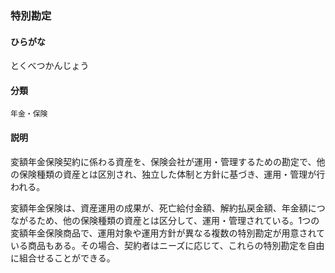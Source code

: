<div style="display:none;">

## [あ行](securities-terms?id=あ行)
## [か行](securities-terms?id=か行)
## [さ行](securities-terms?id=さ行)
## [た行](securities-terms?id=た行)

</div>

### 特別勘定

#### ひらがな

とくべつかんじょう

#### 分類

`年金・保険`

#### 説明

変額年金保険契約に係わる資産を、保険会社が運用・管理するための勘定で、他の保険種類の資産とは区別され、独立した体制と方針に基づき、運用・管理が行われる。
 
変額年金保険は、資産運用の成果が、死亡給付金額、解約払戻金額、年金額につながるため、他の保険種類の資産とは区分して、運用・管理されている。1つの変額年金保険商品で、運用対象や運用方針が異なる複数の特別勘定が用意されている商品もある。その場合、契約者はニーズに応じて、これらの特別勘定を自由に組合せることができる。

<div style="display:none;">

## [な行](securities-terms?id=な行)
## [は行](securities-terms?id=は行)
## [ま行](securities-terms?id=ま行)
## [や行](securities-terms?id=や行)
## [ら行](securities-terms?id=ら行)
## [わ行](securities-terms?id=わ行)
## [英数字・記号](securities-terms?id=英数字・記号)

</div>

